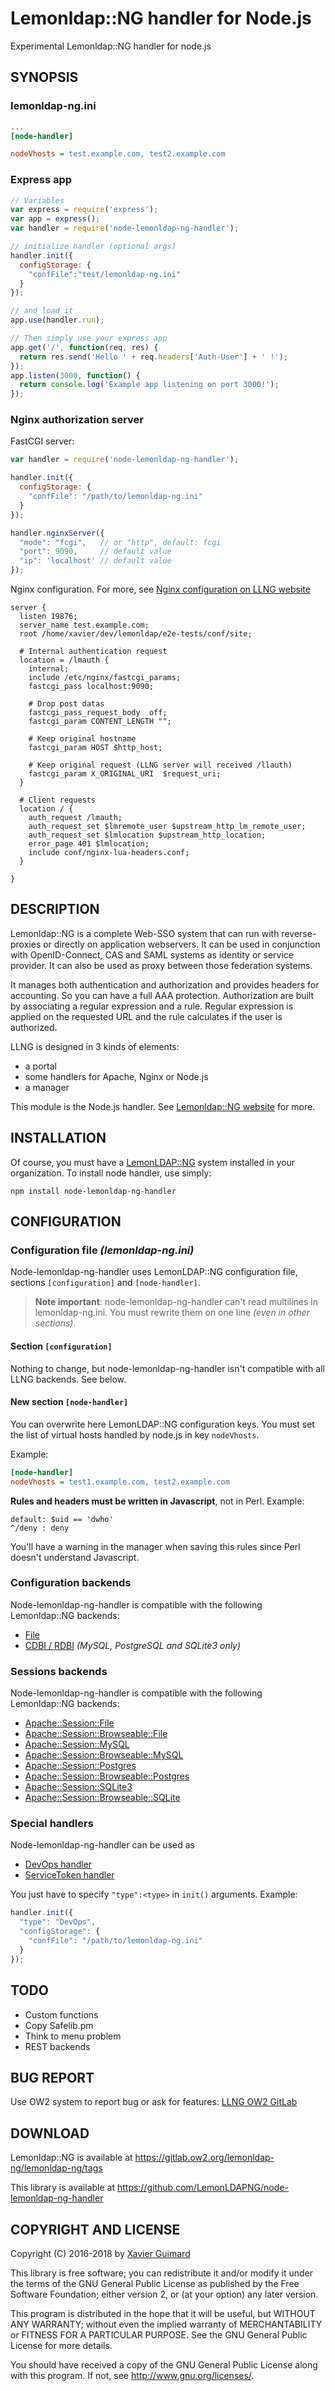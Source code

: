 # Lemonldap::NG handler for Node.js

Experimental Lemonldap::NG handler for node.js

## SYNOPSIS

### lemonldap-ng.ini
```ini
...
[node-handler]

nodeVhosts = test.example.com, test2.example.com
```

### Express app
```javascript
// Variables
var express = require('express');
var app = express();
var handler = require('node-lemonldap-ng-handler');

// initialize handler (optional args)
handler.init({
  configStorage: {
    "confFile":"test/lemonldap-ng.ini"
  }
});

// and load it
app.use(handler.run);

// Then simply use your express app
app.get('/', function(req, res) {
  return res.send('Hello ' + req.headers['Auth-User'] + ' !');
});
app.listen(3000, function() {
  return console.log('Example app listening on port 3000!');
});
```

### Nginx authorization server

FastCGI server:
```javascript
var handler = require('node-lemonldap-ng-handler');

handler.init({
  configStorage: {
    "confFile": "/path/to/lemonldap-ng.ini"
  }
});

handler.nginxServer({
  "mode": "fcgi",   // or "http", default: fcgi
  "port": 9090,     // default value
  "ip": 'localhost' // default value
});
```

Nginx configuration. For more, see [Nginx configuration on LLNG website](https://lemonldap-ng.org/documentation/latest/configvhost#nginx_configuration)
```nginx
server {
  listen 19876;
  server_name test.example.com;
  root /home/xavier/dev/lemonldap/e2e-tests/conf/site;

  # Internal authentication request
  location = /lmauth {
    internal;
    include /etc/nginx/fastcgi_params;
    fastcgi_pass localhost:9090;

    # Drop post datas
    fastcgi_pass_request_body  off;
    fastcgi_param CONTENT_LENGTH "";

    # Keep original hostname
    fastcgi_param HOST $http_host;

    # Keep original request (LLNG server will received /llauth)
    fastcgi_param X_ORIGINAL_URI  $request_uri;
  }

  # Client requests
  location / {
    auth_request /lmauth;
    auth_request_set $lmremote_user $upstream_http_lm_remote_user;
    auth_request_set $lmlocation $upstream_http_location;
    error_page 401 $lmlocation;
    include conf/nginx-lua-headers.conf;
  }

}
```

## DESCRIPTION

Lemonldap::NG is a complete Web-SSO system that can run with reverse-proxies
or directly on application webservers. It can be used in conjunction with
OpenID-Connect, CAS and SAML systems as identity or service provider. It can
also be used as proxy between those federation systems.

It manages both authentication and authorization and provides headers for
accounting. So you can have a full AAA protection. Authorization are built by
associating a regular expression and a rule. Regular expression is applied on
the requested URL and the rule calculates if the user is authorized.

LLNG is designed in 3 kinds of elements:
* a portal
* some handlers for Apache, Nginx or Node.js
* a manager

This module is the Node.js handler. See [Lemonldap::NG website](http://lemonldap-ng.org)
for more.

## INSTALLATION

Of course, you must have a [LemonLDAP::NG](https://lemonldap-ng.org) system
installed in your organization. To install node handler, use simply:
```shell
npm install node-lemonldap-ng-handler
```

## CONFIGURATION

### Configuration file *(lemonldap-ng.ini)*

Node-lemonldap-ng-handler uses LemonLDAP::NG configuration file, sections
`[configuration]` and `[node-handler]`.

> **Note important**: node-lemonldap-ng-handler can't read multilines in
lemonldap-ng.ini. You must rewrite them on one line *(even in other sections)*.

#### Section `[configuration]`

Nothing to change, but node-lemonldap-ng-handler isn't compatible with all
LLNG backends. See below.

#### New section `[node-handler]`

You can overwrite here LemonLDAP::NG configuration keys. You must set the list
of virtual hosts handled by node.js in key `nodeVhosts`.

Example:
```ini
[node-handler]
nodeVhosts = test1.example.com, test2.example.com
```

**Rules and headers must be written in Javascript**, not in Perl. Example:

    default: $uid == 'dwho'
    ^/deny : deny

You'll have a warning in the manager when saving this rules since Perl doesn't
understand Javascript.

### Configuration backends

Node-lemonldap-ng-handler is compatible with the following Lemonldap::NG
backends:
* [File](https://lemonldap-ng.org/documentation/latest/fileconfbackend)
* [CDBI / RDBI](https://lemonldap-ng.org/documentation/latest/sqlconfbackend)
_(MySQL, PostgreSQL and SQLite3 only)_

### Sessions backends

Node-lemonldap-ng-handler is compatible with the following Lemonldap::NG
backends:
* [Apache::Session::File](https://metacpan.org/pod/Apache::Session::File)
* [Apache::Session::Browseable::File](https://metacpan.org/pod/Apache::Session::Browseable::File)
* [Apache::Session::MySQL](https://metacpan.org/pod/Apache::Session::MySQL)
* [Apache::Session::Browseable::MySQL](https://metacpan.org/pod/Apache::Session::Browseable::MySQL)
* [Apache::Session::Postgres](https://metacpan.org/pod/Apache::Session::Postgres)
* [Apache::Session::Browseable::Postgres](https://metacpan.org/pod/Apache::Session::Browseable::Postgres)
* [Apache::Session::SQLite3](https://metacpan.org/pod/Apache::Session::SQLite3)
* [Apache::Session::Browseable::SQLite](https://metacpan.org/pod/Apache::Session::Browseable::SQLite)

### Special handlers

Node-lemonldap-ng-handler can be used as
 * [DevOps handler](https://lemonldap-ng.org/documentation/2.0/devopshandler)
 * [ServiceToken handler](https://lemonldap-ng.org/documentation/2.0/servertoserver)

You just have to specify `"type":<type>` in `init()` arguments. Example:
```javascript
handler.init({
  "type": "DevOps",
  "configStorage": {
    "confFile": "/path/to/lemonldap-ng.ini"
  }
});
```

## TODO

* Custom functions
* Copy Safelib.pm
* Think to menu problem
* REST backends

## BUG REPORT

Use OW2 system to report bug or ask for features:
[LLNG OW2 GitLab](https://gitlab.ow2.org/lemonldap-ng/lemonldap-ng/issues)

## DOWNLOAD

Lemonldap::NG is available at
https://gitlab.ow2.org/lemonldap-ng/lemonldap-ng/tags

This library is available at
https://github.com/LemonLDAPNG/node-lemonldap-ng-handler

## COPYRIGHT AND LICENSE

Copyright (C) 2016-2018 by [Xavier Guimard](mailto:x.guimard@free.fr)

This library is free software; you can redistribute it and/or modify
it under the terms of the GNU General Public License as published by
the Free Software Foundation; either version 2, or (at your option)
any later version.

This program is distributed in the hope that it will be useful,
but WITHOUT ANY WARRANTY; without even the implied warranty of
MERCHANTABILITY or FITNESS FOR A PARTICULAR PURPOSE.  See the
GNU General Public License for more details.

You should have received a copy of the GNU General Public License
along with this program.  If not, see http://www.gnu.org/licenses/.

